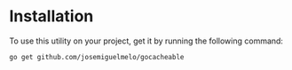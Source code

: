 # Installation

To use this utility on your project, get it by running the following command:

```
go get github.com/josemiguelmelo/gocacheable
```
